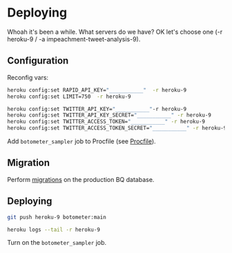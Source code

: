 # Deploying


Whoah it's been a while. What servers do we have? OK let's choose one (-r heroku-9  / -a impeachment-tweet-analysis-9).

## Configuration

Reconfig vars:

```sh
heroku config:set RAPID_API_KEY="___________"  -r heroku-9
heroku config:set LIMIT=750  -r heroku-9

heroku config:set TWITTER_API_KEY="___________"-r heroku-9
heroku config:set TWITTER_API_KEY_SECRET="___________" -r heroku-9
heroku config:set TWITTER_ACCESS_TOKEN="___________" -r heroku-9
heroku config:set TWITTER_ACCESS_TOKEN_SECRET="___________" -r heroku-9
```

Add `botometer_sampler` job to Procfile (see [Procfile](/Procfile)).

## Migration

Perform [migrations](README.md#bq-migrations) on the production BQ database.

## Deploying

```sh
git push heroku-9 botometer:main
```

```sh
heroku logs --tail -r heroku-9
```

Turn on the `botometer_sampler` job.
